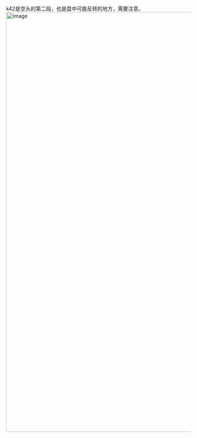 k42是空头的第二段，也是盘中可能反转的地方，需要注意。  
<img width="2548" height="1144" alt="image" src="https://github.com/user-attachments/assets/0c371c50-640c-42a6-90c6-f1cf855480fa" />
